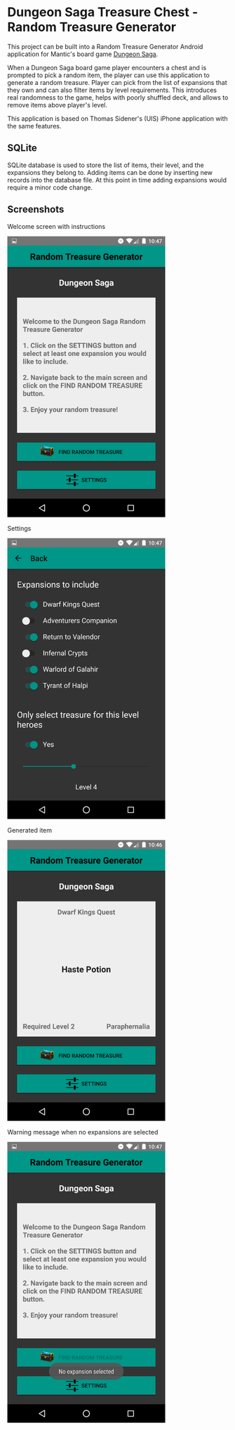 # Dungeon Saga Treasure Chest - Random Treasure Generator

This project can be built into a Random Treasure Generator Android application for Mantic's board game [Dungeon Saga](http://www.manticgames.com/mantic-shop/dungeon-saga/product/dungeon-saga-the-dwarf-kings-quest.html).

When a Dungeon Saga board game player encounters a chest and is prompted to pick a random item, the player can use this application to generate a random treasure.  Player can pick from the list of expansions that they own and can also filter items by level requirements.  This introduces real randomness to the game, helps with poorly shuffled deck, and allows to remove items above player's level.

This application is based on Thomas Sidener's (UIS) iPhone application with the same features.

## SQLite

SQLite database is used to store the list of items, their level, and the expansions they belong to.  Adding items can be done by inserting new records into the database file.  At this point in time adding expansions would require a minor code change.

## Screenshots

Welcome screen with instructions

<img src="Screenshot_1.png" width="360px" />

Settings

<img src="Screenshot_2.png" width="360px" />

Generated item

<img src="Screenshot_3.png" width="360px" />

Warning message when no expansions are selected

<img src="Screenshot_4.png" width="360px" />

